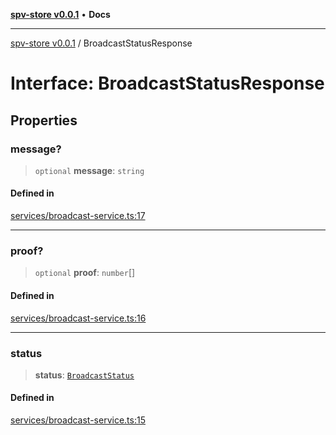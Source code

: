 [**spv-store v0.0.1**](../README.md) • **Docs**

***

[spv-store v0.0.1](../globals.md) / BroadcastStatusResponse

# Interface: BroadcastStatusResponse

## Properties

### message?

> `optional` **message**: `string`

#### Defined in

[services/broadcast-service.ts:17](https://github.com/shruggr/ts-casemod-spv/blob/56b4750a08daabb55f614a1b84ddcb1eb8c8c7fb/src/services/broadcast-service.ts#L17)

***

### proof?

> `optional` **proof**: `number`[]

#### Defined in

[services/broadcast-service.ts:16](https://github.com/shruggr/ts-casemod-spv/blob/56b4750a08daabb55f614a1b84ddcb1eb8c8c7fb/src/services/broadcast-service.ts#L16)

***

### status

> **status**: [`BroadcastStatus`](../enumerations/BroadcastStatus.md)

#### Defined in

[services/broadcast-service.ts:15](https://github.com/shruggr/ts-casemod-spv/blob/56b4750a08daabb55f614a1b84ddcb1eb8c8c7fb/src/services/broadcast-service.ts#L15)

